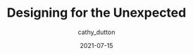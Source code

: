 ---
author: cathy_dutton
date: 2021-07-15
publisher: alistapart
tags:
  - design
  - html
  - css
target_url: https://alistapart.com/article/designing-for-the-unexpected/
title: Designing for the Unexpected
---